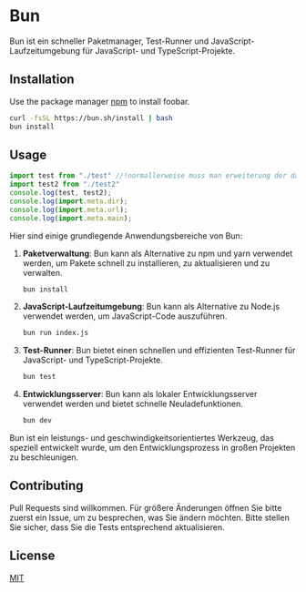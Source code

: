 # Bun

Bun ist ein schneller Paketmanager, Test-Runner und JavaScript-Laufzeitumgebung für JavaScript- und TypeScript-Projekte.

## Installation

Use the package manager [npm](https://pip.pypa.io/en/stable/) to install foobar.

```bash
curl -fsSL https://bun.sh/install | bash
bun install
```

## Usage

```javascript
import test from "./test" //!normallerweise muss man erweiterung der datei schreiben aber mit bun muss man das nicht
import test2 from "./test2"
console.log(test, test2);
console.log(import.meta.dir);
console.log(import.meta.url);
console.log(import.meta.main);
```

Hier sind einige grundlegende Anwendungsbereiche von Bun:

1. **Paketverwaltung**: Bun kann als Alternative zu npm und yarn verwendet werden, um Pakete schnell zu installieren, zu aktualisieren und zu verwalten.

   ```bash
   bun install
   ```

2. **JavaScript-Laufzeitumgebung**: Bun kann als Alternative zu Node.js verwendet werden, um JavaScript-Code auszuführen.

   ```bash
   bun run index.js
   ```

3. **Test-Runner**: Bun bietet einen schnellen und effizienten Test-Runner für JavaScript- und TypeScript-Projekte.

   ```bash
   bun test
   ```

4. **Entwicklungsserver**: Bun kann als lokaler Entwicklungsserver verwendet werden und bietet schnelle Neuladefunktionen.

   ```bash
   bun dev
   ```

Bun ist ein leistungs- und geschwindigkeitsorientiertes Werkzeug, das speziell entwickelt wurde, um den Entwicklungsprozess in großen Projekten zu beschleunigen.

## Contributing

Pull Requests sind willkommen. Für größere Änderungen öffnen Sie bitte zuerst ein Issue, um zu besprechen, was Sie ändern möchten. Bitte stellen Sie sicher, dass Sie die Tests entsprechend aktualisieren.

## License

[MIT](https://choosealicense.com/licenses/mit/)

